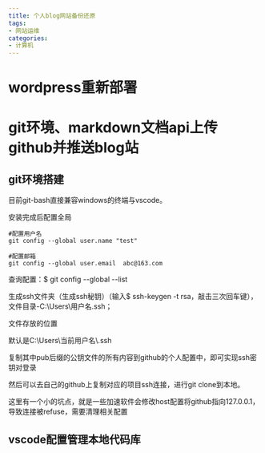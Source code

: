 ```yaml
---
title: 个人blog网站备份还原
tags:
- 网站运维
categories:
- 计算机
---
```


# wordpress重新部署


# git环境、markdown文档api上传github并推送blog站

## git环境搭建

目前git-bash直接兼容windows的终端与vscode。

安装完成后配置全局

```plain&#x20;text
#配置用户名
git config --global user.name "test"

#配置邮箱
git config --global user.email  abc@163.com
```

查询配置：$ git config --global --list

生成ssh文件夹（生成ssh秘钥）（输入$ ssh-keygen -t rsa，敲击三次回车键），文件目录-C:\Users\用户名.ssh；

文件存放的位置

默认是C:\Users\当前用户名\\.ssh

复制其中pub后缀的公钥文件的所有内容到github的个人配置中，即可实现ssh密钥对登录

然后可以去自己的github上复制对应的项目ssh连接，进行git clone到本地。

这里有一个小的坑点，就是一些加速软件会修改host配置将github指向127.0.0.1，导致连接被refuse，需要清理相关配置

## vscode配置管理本地代码库



